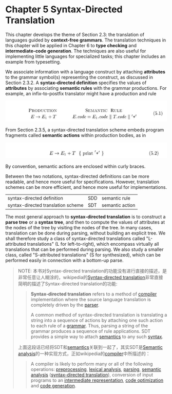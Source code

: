 # Chapter 5 Syntax-Directed Translation



This chapter develops the theme of Section 2.3: the translation of languages guided by **context-free grammars**. The translation techniques in this chapter will be applied in Chapter 6 to **type checking** and **intermediate-code generation**. The techniques are also useful for implementing little languages for specialized tasks; this chapter includes an example from typesetting.

We associate information with a language construct by attaching **attributes** to the grammar symbol(s) representing the construct, as discussed in Section 2.3.2. A **syntax-directed definition** specifies the values of **attributes** by associating **semantic rules** with the grammar productions. For example, an infix-to-postfix translator might have a production and rule

![](./5.1.jpg)

From Section 2.3.5, a syntax-directed translation scheme embeds program fragments called **semantic actions** within production bodies, as in

![](./5.2.jpg)

By convention, semantic actions are enclosed within curly braces.

Between the two notations, syntax-directed definitions can be more readable, and hence more useful for specifications. However, translation schemes can be more efficient, and hence more useful for implementations.

|                                    |      |                 |
| ---------------------------------- | ---- | --------------- |
| syntax-directed definition         | SDD  | semantic rule   |
| syntax-directed translation scheme | SDT  | semantic action |

The most general approach to **syntax-directed translation** is to construct a **parse tree** or a **syntax tree**, and then to compute the values of attributes at the nodes of the tree by visiting the nodes of the tree. In many cases, translation can be done during parsing, without building an explicit tree. We shall therefore
study a class of syntax-directed translations called "L-attributed translations" (L for left-to-right), which encompass virtually all translations that can be performed during parsing. We also study a smaller class, called "S-attributed translations" (S for synthesized), which can be performed easily in connection with a bottom-up parse.

> NOTE: 本书对Syntax-directed translation的功能没有进行直接的描述，是非常任意让人糊涂的，wikipedia的[Syntax-directed translation](https://en.wikipedia.org/wiki/Syntax-directed_translation)非常直接简明的描述了Syntax-directed translation的功能:
>
> > **Syntax-directed translation** refers to a method of [compiler](https://en.wikipedia.org/wiki/Compiler) implementation where the source language translation is completely driven by the [parser](https://en.wikipedia.org/wiki/Parser).
> >
> > A common method of syntax-directed translation is translating a string into a sequence of actions by attaching one such action to each rule of a [grammar](https://en.wikipedia.org/wiki/Grammar). Thus, parsing a string of the grammar produces a sequence of rule applications. SDT provides a simple way to attach [semantics](https://en.wikipedia.org/wiki/Semantics) to any such [syntax](https://en.wikipedia.org/wiki/Syntax).
>
> 上面这段话已经将SDT和[semantics](https://en.wikipedia.org/wiki/Semantics)关联到一起了，其实SDT是[Semantic analysis](https://en.wikipedia.org/wiki/Semantic_analysis_(compilers))的一种实现方式，正如wikipedia的[compiler](https://en.wikipedia.org/wiki/Compiler)中所描述的：
>
> > A compiler is likely to perform many or all of the following operations: [preprocessing](https://en.wikipedia.org/wiki/Preprocessor), [lexical analysis](https://en.wikipedia.org/wiki/Lexical_analysis), [parsing](https://en.wikipedia.org/wiki/Parsing), [semantic analysis](https://en.wikipedia.org/wiki/Semantic_analysis_(compilers)) ([syntax-directed translation](https://en.wikipedia.org/wiki/Syntax-directed_translation)), conversion of input programs to an [intermediate representation](https://en.wikipedia.org/wiki/Intermediate_representation), [code optimization](https://en.wikipedia.org/wiki/Code_optimization) and [code generation](https://en.wikipedia.org/wiki/Code_generation_(compiler)). 

